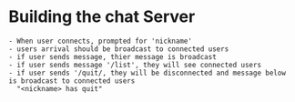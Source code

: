 # Building the chat Server
    - When user connects, prompted for 'nickname'
    - users arrival should be broadcast to connected users
    - if user sends message, thier message is broadcast
    - if user sends message '/list', they will see connected users
    - if user sends '/quit/, they will be disconnected and message below is broadcast to connected users
      "<nickname> has quit"